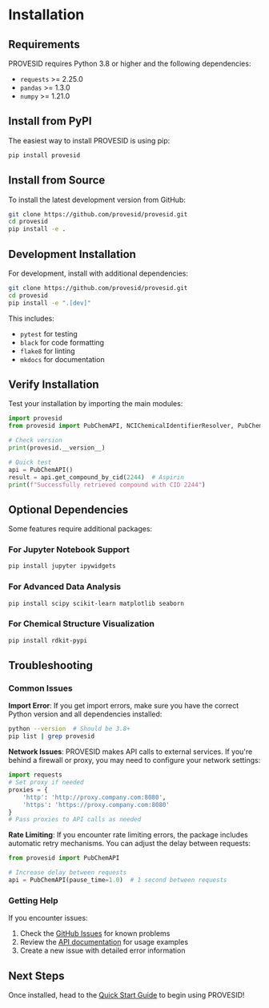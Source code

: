 # Installation

## Requirements

PROVESID requires Python 3.8 or higher and the following dependencies:

- `requests` >= 2.25.0
- `pandas` >= 1.3.0
- `numpy` >= 1.21.0

## Install from PyPI

The easiest way to install PROVESID is using pip:

```bash
pip install provesid
```

## Install from Source

To install the latest development version from GitHub:

```bash
git clone https://github.com/provesid/provesid.git
cd provesid
pip install -e .
```

## Development Installation

For development, install with additional dependencies:

```bash
git clone https://github.com/provesid/provesid.git
cd provesid
pip install -e ".[dev]"
```

This includes:
- `pytest` for testing
- `black` for code formatting
- `flake8` for linting
- `mkdocs` for documentation

## Verify Installation

Test your installation by importing the main modules:

```python
import provesid
from provesid import PubChemAPI, NCIChemicalIdentifierResolver, PubChemView

# Check version
print(provesid.__version__)

# Quick test
api = PubChemAPI()
result = api.get_compound_by_cid(2244)  # Aspirin
print(f"Successfully retrieved compound with CID 2244")
```

## Optional Dependencies

Some features require additional packages:

### For Jupyter Notebook Support
```bash
pip install jupyter ipywidgets
```

### For Advanced Data Analysis
```bash
pip install scipy scikit-learn matplotlib seaborn
```

### For Chemical Structure Visualization
```bash
pip install rdkit-pypi
```

## Troubleshooting

### Common Issues

**Import Error**: If you get import errors, make sure you have the correct Python version and all dependencies installed:

```bash
python --version  # Should be 3.8+
pip list | grep provesid
```

**Network Issues**: PROVESID makes API calls to external services. If you're behind a firewall or proxy, you may need to configure your network settings:

```python
import requests
# Set proxy if needed
proxies = {
    'http': 'http://proxy.company.com:8080',
    'https': 'https://proxy.company.com:8080'
}
# Pass proxies to API calls as needed
```

**Rate Limiting**: If you encounter rate limiting errors, the package includes automatic retry mechanisms. You can adjust the delay between requests:

```python
from provesid import PubChemAPI

# Increase delay between requests
api = PubChemAPI(pause_time=1.0)  # 1 second between requests
```

### Getting Help

If you encounter issues:

1. Check the [GitHub Issues](https://github.com/provesid/provesid/issues) for known problems
2. Review the [API documentation](api/pubchem.md) for usage examples
3. Create a new issue with detailed error information

## Next Steps

Once installed, head to the [Quick Start Guide](quickstart.md) to begin using PROVESID!
